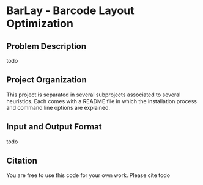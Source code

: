 # BarLay - Barcode Layout Optimization

## Problem Description

todo

## Project Organization

This project is separated in several subprojects associated to several heuristics. Each comes with a README file in which the installation process and command line options are explained. 

## Input and Output Format

todo

## Citation

You are free to use this code for your own work. Please cite todo
